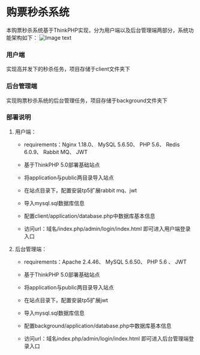 # 购票秒杀系统
本购票秒杀系统基于ThinkPHP实现，分为用户端以及后台管理端两部分，系统功能架构如下：
![Image text](https://github.com/Barbra0613/seckill-system-for-tickets/blob/main/pic/系统功能架构.png)


### 用户端
实现高并发下的秒杀任务，项目存储于client文件夹下

### 后台管理端
实现购票秒杀系统的后台管理任务，项目存储于background文件夹下

### 部署说明
1. 用户端：
    - requirements：Nginx 1.18.0、 MySQL 5.6.50、 PHP 5.6、 Redis 6.0.9、 Rabbit MQ、 JWT
      
    - 基于ThinkPHP 5.0部署基础站点
    
    - 将application与public两目录导入站点
    
    - 在站点目录下，配置安装tp5扩展rabbit mq、jwt
    
    - 导入mysql.sql数据库信息
    
    - 配置client/application/database.php中数据库基本信息
    
    - 访问url：域名/index.php/admin/login/index.html 即可进入用户端登录入口
    
2. 后台管理端：
    - requirements：Apache 2.4.46、 MySQL 5.6.50、 PHP 5.6 、 JWT
      
    - 基于ThinkPHP 5.0部署基础站点
    
    - 将application与public两目录导入站点
    
    - 在站点目录下，配置安装tp5扩展jwt
    
    - 导入mysql.sql数据库信息
    
    - 配置background/application/database.php中数据库基本信息
    
    - 访问url：域名index.php/admin/login/index.html 即可进入后台管理端登录入口

